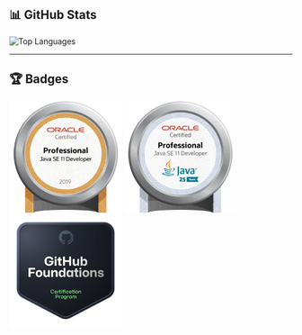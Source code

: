 ## 📊 GitHub Stats

<div align="left">

<img src="https://github-readme-stats-inky-eta-39.vercel.app/api/top-langs/?username=meIwata&count_private=true&layout=compact&card_width=450" alt="Top Languages"/>

[//]: # (  <img src="https://github-readme-stats.vercel.app/api?username=meIwata" alt="GitHub Stats"/>)
</div>

---

## 🏆 Badges
<a href="https://catalog-education.oracle.com/ords/certview/sharebadge?id=07DFE6E0F21C271A5A6F5CCB35F71A3EF1A2D7026498B5052549E843C88371D3"><img src="images/OCPJSE11.png" alt="Oracle Badge" width="200"/></a>
<a href="https://drive.google.com/file/d/1Xk126kZXJY45UvRONZ1qn_xWKg_7YpMK/view?usp=sharing"><img src="images/OCPJSE11-2.png" alt="Oracle Badge" width="200"/></a>
<a href="https://www.credly.com/badges/b28031f8-4947-4e12-8a22-95bcb9b0b89e/public_url"><img src="images/github-foundations.png" alt="Github Badge" width="200"/></a>
